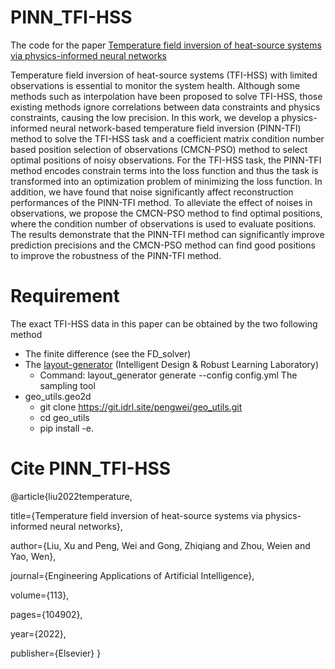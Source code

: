 # PINN_TFI-HSS
The code for the paper [Temperature field inversion of heat-source systems via physics-informed neural networks](https://www.sciencedirect.com/science/article/abs/pii/S095219762200135X)

Temperature field inversion of heat-source systems (TFI-HSS) with limited observations is essential to monitor the system health. Although some methods such as interpolation have been proposed to solve TFI-HSS, those existing methods ignore correlations between data constraints and physics constraints, causing the low precision. In this work, we develop a physics-informed neural network-based temperature field inversion (PINN-TFI) method to solve the TFI-HSS task and a coefficient matrix condition number based position selection of observations (CMCN-PSO) method to select optimal positions of noisy observations. For the TFI-HSS task, the PINN-TFI method encodes constrain terms into the loss function and thus the task is transformed into an optimization problem of minimizing the loss function. In addition, we have found that noise significantly affect reconstruction performances of the PINN-TFI method. To alleviate the effect of noises in observations, we propose the CMCN-PSO method to find optimal positions, where the condition number of observations is used to evaluate positions. The results demonstrate that the PINN-TFI method can significantly improve prediction precisions and the CMCN-PSO method can find good positions to improve the robustness of the PINN-TFI method.


# Requirement
The exact TFI-HSS data in this paper can be obtained by the two following method
- The finite difference (see the FD_solver)
- The [layout-generator](https://layout-generator.readthedocs.io/zh/latest/src/tutorial/1discrete.html) (Intelligent Design & Robust Learning Laboratory)
  - Command: layout_generator generate --config config.yml
The sampling tool
- geo_utils.geo2d
  - git clone https://git.idrl.site/pengwei/geo_utils.git
  - cd geo_utils
  - pip install -e.


# Cite PINN_TFI-HSS
@article{liu2022temperature,
  
  title={Temperature field inversion of heat-source systems via physics-informed neural networks},
  
  author={Liu, Xu and Peng, Wei and Gong, Zhiqiang and Zhou, Weien and Yao, Wen},
  
  journal={Engineering Applications of Artificial Intelligence},
  
  volume={113},
  
  pages={104902},
  
  year={2022},
  
  publisher={Elsevier}
}
